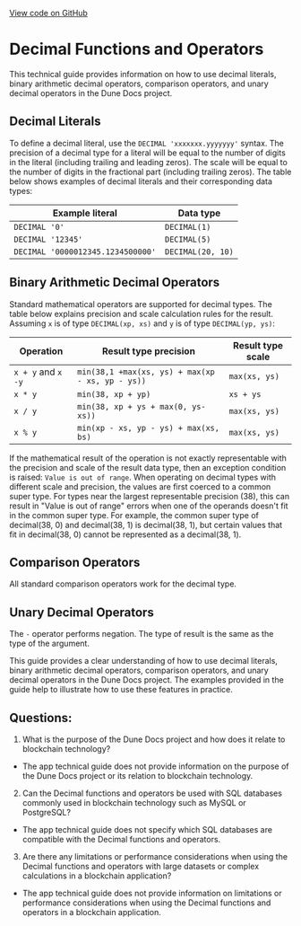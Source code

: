[View code on GitHub](https://dune.com/docs/query/DuneSQL-reference/Functions-and-operators/decimal.md)

# Decimal Functions and Operators

This technical guide provides information on how to use decimal literals, binary arithmetic decimal operators, comparison operators, and unary decimal operators in the Dune Docs project.

## Decimal Literals

To define a decimal literal, use the `DECIMAL 'xxxxxxx.yyyyyyy'` syntax. The precision of a decimal type for a literal will be equal to the number of digits in the literal (including trailing and leading zeros). The scale will be equal to the number of digits in the fractional part (including trailing zeros). The table below shows examples of decimal literals and their corresponding data types:

| Example literal                     | Data type     |
| ----------------------------------- | -------------|
| `DECIMAL '0'`                       | `DECIMAL(1)` |
| `DECIMAL '12345'`                   | `DECIMAL(5)` |
| `DECIMAL '0000012345.1234500000'`   | `DECIMAL(20, 10)` |

## Binary Arithmetic Decimal Operators

Standard mathematical operators are supported for decimal types. The table below explains precision and scale calculation rules for the result. Assuming `x` is of type `DECIMAL(xp, xs)` and `y` is of type `DECIMAL(yp, ys)`:

| Operation          | Result type precision                            | Result type scale |
|--------------------|--------------------------------------------------|-------------------|
| `x + y` and `x -y` | `min(38,1 +max(xs, ys) + max(xp - xs, yp - ys))` | `max(xs, ys)`     |
| `x * y`            | `min(38, xp + yp)`                               | `xs + ys`         |
| `x / y`            | `min(38, xp + ys + max(0, ys-xs))`               | `max(xs, ys)`     |
| `x % y`            | `min(xp - xs, yp - ys) + max(xs, bs)`            | `max(xs, ys)`     |

If the mathematical result of the operation is not exactly representable with the precision and scale of the result data type, then an exception condition is raised: `Value is out of range`. When operating on decimal types with different scale and precision, the values are first coerced to a common super type. For types near the largest representable precision (38), this can result in "Value is out of range" errors when one of the operands doesn't fit in the common super type. For example, the common super type of decimal(38, 0) and decimal(38, 1) is decimal(38, 1), but certain values that fit in decimal(38, 0) cannot be represented as a decimal(38, 1).

## Comparison Operators

All standard comparison operators work for the decimal type.

## Unary Decimal Operators

The `-` operator performs negation. The type of result is the same as the type of the argument.

This guide provides a clear understanding of how to use decimal literals, binary arithmetic decimal operators, comparison operators, and unary decimal operators in the Dune Docs project. The examples provided in the guide help to illustrate how to use these features in practice.
## Questions: 
 1. What is the purpose of the Dune Docs project and how does it relate to blockchain technology?
- The app technical guide does not provide information on the purpose of the Dune Docs project or its relation to blockchain technology.

2. Can the Decimal functions and operators be used with SQL databases commonly used in blockchain technology such as MySQL or PostgreSQL?
- The app technical guide does not specify which SQL databases are compatible with the Decimal functions and operators.

3. Are there any limitations or performance considerations when using the Decimal functions and operators with large datasets or complex calculations in a blockchain application?
- The app technical guide does not provide information on limitations or performance considerations when using the Decimal functions and operators in a blockchain application.